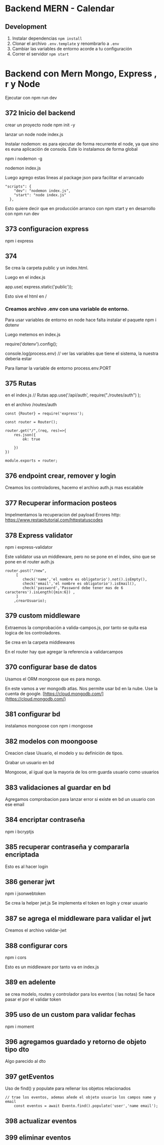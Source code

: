 # Backend MERN - Calendar

## Development

1. Instalar dependencias `npm install`
2. Clonar el archivo `.env.template` y renombrarlo a `.env`
3. Cambiar las variables de entorno acorde a tu configuración
4. Correr el servidor `npm start`

# Backend con Mern Mongo, Express , r y Node
Ejecutar con npm run dev

## 372 Inicio del backend
crear un proyecto node
npm init -y

lanzar un node
node index.js

Instalar nodemon: es para ejecutar de forma recurrente el node, ya que sino es euna aplicación de consola. Este lo instalamos de forma global

npm i nodemon -g


nodemon index.js

Luego agrego estas lineas al package json para facilitar el arrancado

```
"scripts": {
    "dev": "nodemon index.js",
    "start": "node index.js"
  },
```

Esto quiere decir que en producción arranco con npm start y en desarrollo con npm run dev



## 373 configuracion express

npm i express

## 374 

Se crea la carpeta public y un index.html. 

Luego en el index.js

app.use( express.static('public'));

Esto sive el html en /

### Creamos archivo .env con una variable de entorno.

Para usar variables de entorno en node hace falta instalar el paquete npm i dotenv

Luego metemos en index.js

require('dotenv').config();

console.log(process.env) // ver las variables que tiene el sistema, la nuestra deberia estar

Para llamar la variable de entorno process.env.PORT


## 375 Rutas
en el index.js
// Rutas
app.use('/api/auth', require("./routes/auth") );

en el archivo /routes/auth

```
const {Router} = require('express');

const router = Router();

router.get("/",(req, res)=>{
    res.json({
        ok: true

    })
})

module.exports = router;
```
## 376 endpoint crear, remover y login

Creamos los controladores, hacemo el archivo auth.js mas escalable

## 377 Recuperar informacion posteos

Impelmentamos la recuperacion del payload
Errores http: https://www.restapitutorial.com/httpstatuscodes

## 378 Express validator
npm i express-validator

Este validator usa un middleware, pero no se pone en el index, sino que se pone en el router auth.js


```
router.post("/new",
     [
        check('name','el nombre es obligatorio').not().isEmpty(),
        check('email','el nombre es obligatorio').isEmail(),
        check('password','Password debe tener mas de 6 caracteres').isLength({min:6}) ,
     ]
    ,crearUsuario);
```
## 379 custom middleware
Extraemos la comprobación a valida-campos.js, por tanto se quita esa logica de los controladores.

Se crea en la carpeta middlewares

En el router hay que agregar la referencia a validarcampos

## 370 configurar base de datos
Usamos el ORM mongoose que es para mongo.

En este vamos a ver mongodb atlas. Nos permite usar bd en la nube. Use la cuenta de google. [https://cloud.mongodb.com/](https://cloud.mongodb.com/)

## 381 configurar bd
instalamos mongoose con npm i mongoose

## 382 modelos con moongoose
Creacion clase Usuario, el modelo y su definición de tipos.

Grabar un usuario en bd

Mongoose, al igual que la mayoria de los orm guarda usuario como usuarios


## 383 validaciones al guardar en bd
Agregamos comprobacion para lanzar error si existe en bd un usuario con ese email


## 384 encriptar contraseña
npm i bcryptjs

## 385 recuperar contraseña y compararla encriptada 
Esto es al hacer login

## 386 generar jwt
npm i jsonwebtoken

Se crea la helper jwt.js
Se implementa el token en login y crear usuario


## 387 se agrega el middleware para validar el jwt
Creamos el archivo validar-jwt


## 388 configurar cors
npm i cors

Esto es un middleware por tanto va en index.js

## 389 en adelente
se crea modelo, routes y controlador para los eventos ( las notas)
Se hace pasar el por el validar token


## 395 uso de un custom para validar fechas 
npm i moment


## 396 agregamos guardado y retorno de objeto tipo dto
Algo parecido al dto


## 397 getEventos
Uso de find() y populate para rellenar los objetos relacionados
```
// trae los eventos, ademas añede el objeto usuario los campos name y email
    const eventos = await Evento.find().populate('user','name email');
```

## 398 actualizar eventos

## 399 eliminar eventos
